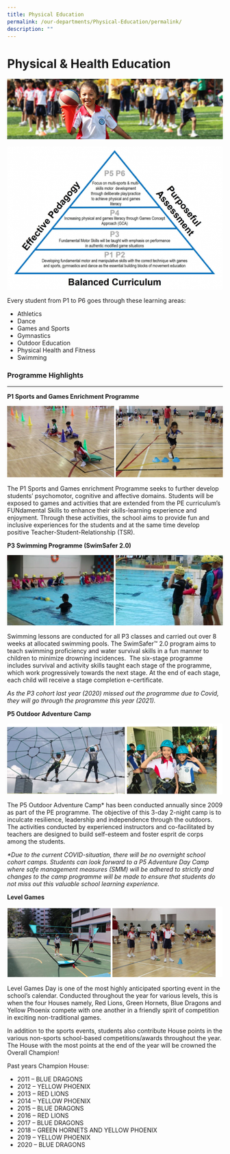 ```yaml
---
title: Physical Education
permalink: /our-departments/Physical-Education/permalink/
description: ""
---
```

Physical & Health Education
===========================
![](/images/pe.jpg)

![](/images/PE.png)

Every student from P1 to P6 goes through these learning areas:

*   Athletics
*   Dance
*   Games and Sports
*   Gymnastics
*   Outdoor Education
*   Physical Health and Fitness
*   Swimming

### Programme Highlights
--------------------

**P1 Sports and Games Enrichment Programme**

![](/images/PE1.png)

The P1 Sports and Games enrichment Programme seeks to further develop students’ psychomotor, cognitive and affective domains. Students will be exposed to games and activities that are extended from the PE curriculum’s FUNdamental Skills to enhance their skills-learning experience and enjoyment. Through these activities, the school aims to provide fun and inclusive experiences for the students and at the same time develop positive Teacher-Student-Relationship (TSR).

**P3 Swimming Programme (SwimSafer 2.0)**

![](/images/PE2.png)

Swimming lessons are conducted for all P3 classes and carried out over 8 weeks at allocated swimming pools. The SwimSafer™ 2.0 program aims to teach swimming proficiency and water survival skills in a fun manner to children to minimize drowning incidences.  The six-stage programme includes survival and activity skills taught each stage of the programme, which work progressively towards the next stage. At the end of each stage, each child will receive a stage completion e-certificate.

_As the P3 cohort last year (2020) missed out the programme due to Covid, they will go through the programme this year (2021)._

**P5 Outdoor Adventure Camp**

![](/images/PE3.png)

The P5 Outdoor Adventure Camp\* has been conducted annually since 2009 as part of the PE programme. The objective of this 3-day 2-night camp is to inculcate resilience, leadership and independence through the outdoors. The activities conducted by experienced instructors and co-facilitated by teachers are designed to build self-esteem and foster esprit de corps among the students.

_\*Due to the current COVID-situation, there will be no overnight school cohort camps. Students can look forward to a P5 Adventure Day Camp where safe management measures (SMM) will be adhered to strictly and changes to the camp programme will be made to ensure that students do not miss out this valuable school learning experience._

**Level Games**

![](/images/PE4.png)

Level Games Day is one of the most highly anticipated sporting event in the school’s calendar. Conducted throughout the year for various levels, this is when the four Houses namely, Red Lions, Green Hornets, Blue Dragons and Yellow Phoenix compete with one another in a friendly spirit of competition in exciting non-traditional games.

In addition to the sports events, students also contribute House points in the various non-sports school-based competitions/awards throughout the year. The House with the most points at the end of the year will be crowned the Overall Champion!

Past years Champion House:

*   2011 – BLUE DRAGONS
*   2012 – YELLOW PHOENIX
*   2013 – RED LIONS
*   2014 – YELLOW PHOENIX
*   2015 – BLUE DRAGONS
*   2016 – RED LIONS
*   2017 – BLUE DRAGONS
*   2018 – GREEN HORNETS AND YELLOW PHOENIX
*   2019 – YELLOW PHOENIX
*   2020 – BLUE DRAGONS